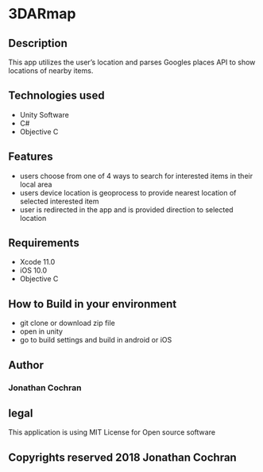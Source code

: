 # 3DARmap
## Description 
This app utilizes the user’s location and parses Googles places API to show locations of nearby items.  
## Technologies used
- Unity Software 
- C# 
- Objective C
## Features
- users choose from one of 4 ways to search for interested items in their local area 
- users device location is geoprocess to provide nearest location of selected interested item
- user is redirected in the app and is provided direction to selected location
## Requirements 
- Xcode 11.0 
- iOS 10.0
- Objective C
## How to Build in your environment
- git clone or download zip file 
- open in unity 
- go to build settings and build in android or iOS
## Author 
### Jonathan Cochran
## legal 
This application is using MIT License for Open source software
## Copyrights reserved 2018 Jonathan Cochran
